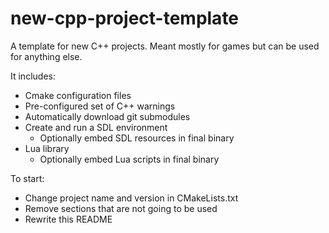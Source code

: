 # new-cpp-project-template

A template for new C++ projects. Meant mostly for games but can be used for anything else.

It includes:
  - Cmake configuration files
  - Pre-configured set of C++ warnings
  - Automatically download git submodules
  - Create and run a SDL environment
    - Optionally embed SDL resources in final binary
  - Lua library
    - Optionally embed Lua scripts in final binary
   
To start:
  - Change project name and version in CMakeLists.txt
  - Remove sections that are not going to be used
  - Rewrite this README
